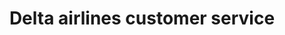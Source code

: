 ---
title: "Delta airlines customer service"
url: /mississauga/delta-airlines-customer-service/
shop: travel agency
---